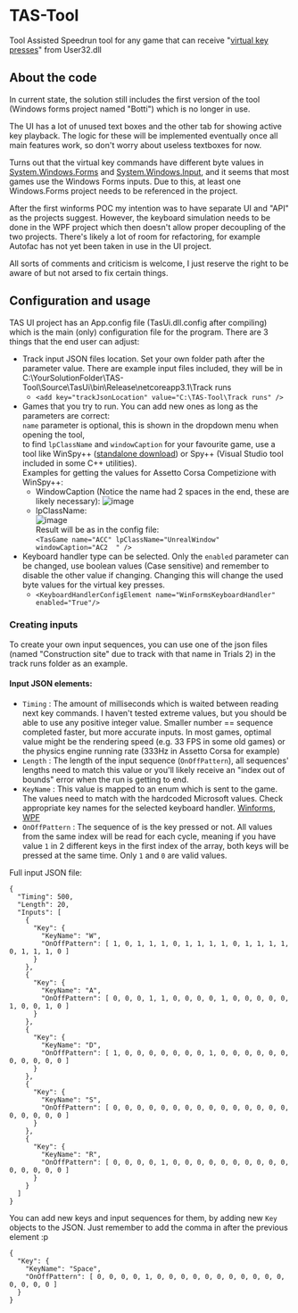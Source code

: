 # TAS-Tool
Tool Assisted Speedrun tool for any game that can receive "[virtual key presses](https://docs.microsoft.com/en-us/windows/win32/api/winuser/nf-winuser-keybd_event)" from User32.dll

## About the code
In current state, the solution still includes the first version of the tool (Windows forms project named "Botti") which is no longer in use.  

The UI has a lot of unused text boxes and the other tab for showing active key playback. The logic for these will be implemented eventually once all main features work, so don't worry about useless textboxes for now.

Turns out that the virtual key commands have different byte values in [System.Windows.Forms](https://docs.microsoft.com/en-us/dotnet/api/system.windows.forms.keys?view=net-5.0) and [System.Windows.Input](https://docs.microsoft.com/en-us/dotnet/api/system.windows.input.key?view=net-5.0), and it seems that most games use the Windows Forms inputs. Due to this, at least one Windows.Forms project needs to be referenced in the project.  

After the first winforms POC my intention was to have separate UI and "API" as the projects suggest. However, the keyboard simulation needs to be done in the WPF project which then doesn't allow proper decoupling of the two projects. There's likely a lot of room for refactoring, for example Autofac has not yet been taken in use in the UI project.

All sorts of comments and criticism is welcome, I just reserve the right to be aware of but not arsed to fix certain things.

## Configuration and usage
TAS UI project has an App.config file (TasUi.dll.config after compiling) which is the main (only) configuration file for the program. There are 3 things that the end user can adjust:  
 * Track input JSON files location. Set your own folder path after the parameter value. There are example input files included, they will be in C:\YourSolutionFolder\TAS-Tool\Source\TasUi\bin\Release\netcoreapp3.1\Track runs
     * ``<add key="trackJsonLocation" value="C:\TAS-Tool\Track runs" />``
 * Games that you try to run. You can add new ones as long as the parameters are correct:  
 `name` parameter is optional, this is shown in the dropdown menu when opening the tool,  
 to find `lpClassName` and `windowCaption` for your favourite game, use a tool like WinSpy++ ([standalone download](https://www.catch22.net/software/winspy)) or Spy++ (Visual Studio tool included in some C++ utilities).  
 Examples for getting the values for Assetto Corsa Competizione with WinSpy++:
     * WindowCaption (Notice the name had 2 spaces in the end, these are likely necessary): ![image](https://user-images.githubusercontent.com/15697256/122680031-11756b80-d1f6-11eb-8663-8ccfa1a841f6.png)
     * lpClassName: </br> ![image](https://user-images.githubusercontent.com/15697256/122680127-74ff9900-d1f6-11eb-9148-9ec5cdc94d76.png)  
     Result will be as in the config file:  
     `` <TasGame name="ACC" lpClassName="UnrealWindow" windowCaption="AC2  " /> ``
 * Keyboard handler type can be selected. Only the `enabled` parameter can be changed, use boolean values (Case sensitive) and remember to disable the other value if changing. Changing this will change the used byte values for the virtual key presses.
     * ``<KeyboardHandlerConfigElement name="WinFormsKeyboardHandler" enabled="True"/>``

### Creating inputs
To create your own input sequences, you can use one of the json files (named "Construction site" due to track with that name in Trials 2) in the track runs folder as an example.  

#### Input JSON elements:
* `Timing` : The amount of milliseconds which is waited between reading next key commands. I haven't tested extreme values, but you should be able to use any positive integer value. Smaller number == sequence completed faster, but more accurate inputs. In most games, optimal value might be the rendering speed (e.g. 33 FPS in some old games) or the physics engine running rate (333Hz in Assetto Corsa for example)
* `Length` : The length of the input sequence (`OnOffPattern`), all sequences' lengths need to match this value or you'll likely receive an "index out of bounds" error when the run is getting to end.
* `KeyName` : This value is mapped to an enum which is sent to the game. The values need to match with the hardcoded Microsoft values. Check appropriate key names for the selected keyboard handler. [Winforms](https://docs.microsoft.com/en-us/dotnet/api/system.windows.forms.keys?view=net-5.0), [WPF](https://docs.microsoft.com/en-us/dotnet/api/system.windows.input.key?view=net-5.0)
* `OnOffPattern` : The sequence of is the key pressed or not. All values from the same index will be read for each cycle, meaning if you have value `1` in 2 different keys in the first index of the array, both keys will be pressed at the same time. Only `1` and `0` are valid values.

Full input JSON file:
```
{
  "Timing": 500, 
  "Length": 20,
  "Inputs": [
    {
      "Key": {
        "KeyName": "W",
        "OnOffPattern": [ 1, 0, 1, 1, 1, 0, 1, 1, 1, 1, 0, 1, 1, 1, 1, 0, 1, 1, 1, 0 ]
      }
    },
    {
      "Key": {
        "KeyName": "A",
        "OnOffPattern": [ 0, 0, 0, 1, 1, 0, 0, 0, 0, 1, 0, 0, 0, 0, 0, 1, 0, 0, 1, 0 ]
      }
    },
    {
      "Key": {
        "KeyName": "D",
        "OnOffPattern": [ 1, 0, 0, 0, 0, 0, 0, 0, 1, 0, 0, 0, 0, 0, 0, 0, 0, 0, 0, 0 ]
      }
    },
    {
      "Key": {
        "KeyName": "S",
        "OnOffPattern": [ 0, 0, 0, 0, 0, 0, 0, 0, 0, 0, 0, 0, 0, 0, 0, 0, 0, 0, 0, 0 ]
      }
    },
    {
      "Key": {
        "KeyName": "R",
        "OnOffPattern": [ 0, 0, 0, 0, 1, 0, 0, 0, 0, 0, 0, 0, 0, 0, 0, 0, 0, 0, 0, 0 ]
      }
    }
  ]
}
```

You can add new keys and input sequences for them, by adding new `Key` objects to the JSON. Just remember to add the comma in after the previous element :p 
```
{
  "Key": {
    "KeyName": "Space",
    "OnOffPattern": [ 0, 0, 0, 0, 1, 0, 0, 0, 0, 0, 0, 0, 0, 0, 0, 0, 0, 0, 0, 0 ]
  }
}
```
